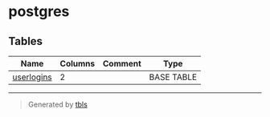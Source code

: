 # postgres

## Tables

| Name | Columns | Comment | Type |
| ---- | ------- | ------- | ---- |
| [userlogins](userlogins.md) | 2 |  | BASE TABLE |

---

> Generated by [tbls](https://github.com/k1LoW/tbls)

